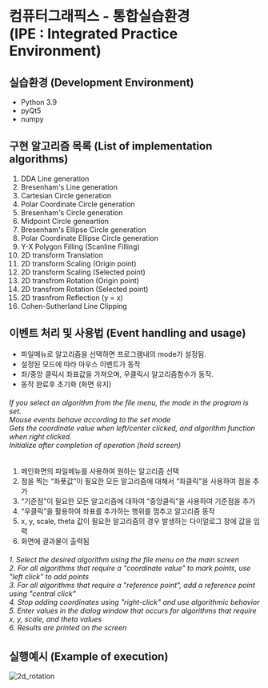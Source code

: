 컴퓨터그래픽스 - 통합실습환경</br>(IPE : Integrated Practice Environment)
=============
실습환경 (Development Environment)
-------------
* Python 3.9
* pyQt5
* numpy

구현 알고리즘 목록 (List of implementation algorithms)
-------------
1. DDA Line generation
2. Bresenham's Line generation
3. Cartesian Circle generation
4. Polar Coordinate Circle generation
5. Bresenham's Circle generation
6. Midpoint Circle geneartion
7. Bresenham's Ellipse Circle generation
8. Polar Coordinate Ellipse Circle generation
9. Y-X Polygon Filling (Scanline Filling)
10. 2D transform Translation
11. 2D transform Scaling (Origin point)
12. 2D transform Scaling (Selected point)
13. 2D transfrom Rotation (Origin point)
14. 2D transfrom Rotation (Selected point)
15. 2D trasnfrom Reflection (y = x)
16. Cohen-Sutherland Line Clipping

이벤트 처리 및 사용법 (Event handling and usage)
------------
- 파일메뉴로 알고리즘을 선택하면 프로그램내의 mode가 설정됨.<br/>
- 설정된 모드에 따라 마우스 이벤트가 동작<br/>
- 좌/중앙 클릭시 좌표값을 가져오며, 우클릭시 알고리즘함수가 동작.<br/>
- 동작 완료후 초기화 (화면 유지)
###### If you select an algorithm from the file menu, the mode in the program is set.<br/>Mouse events behave according to the set mode<br/>Gets the coordinate value when left/center clicked, and algorithm function when right clicked.<br/>Initialize after completion of operation (hold screen)<br/>
1. 메인화면의 파일메뉴를 사용하여 원하는 알고리즘 선택<br/>
2. 점을 찍는 “좌푯값”이 필요한 모든 알고리즘에 대해서 “좌클릭”을 사용하여 점을 추가<br/>
3. “기준점”이 필요한 모든 알고리즘에 대하여 “중앙클릭”을 사용하여 기준점을 추가<br/>
4. “우클릭”을 활용하여 좌표를 추가하는 행위를 멈추고 알고리즘 동작<br/>
5. x, y, scale, theta 값이 필요한 알고리즘의 경우 발생하는 다이얼로그 창에 값을 입력<br/>
6. 화면에 결과물이 출력됨<br/>
###### 1. Select the desired algorithm using the file menu on the main screen<br/>2. For all algorithms that require a "coordinate value" to mark points, use "left click" to add points<br/>3. For all algorithms that require a "reference point", add a reference point using "central click"<br/>4. Stop adding coordinates using "right-click" and use algorithmic behavior<br/>5. Enter values in the dialog window that occurs for algorithms that require x, y, scale, and theta values<br/>6. Results are printed on the screen<br/>

실행예시 (Example of execution)
------------
![2d_rotation](https://user-images.githubusercontent.com/8403172/174779778-58ba589d-ffc5-4896-ad40-38426c5967c0.gif)
